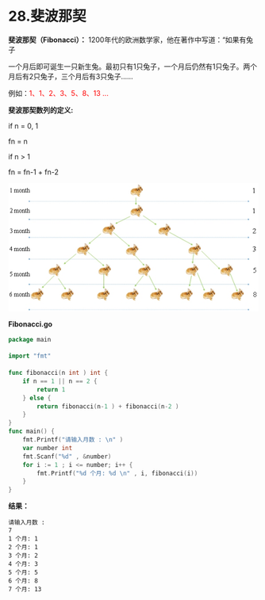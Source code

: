 # 28.斐波那契

**斐波那契（Fibonacci）：** 1200年代的欧洲数学家，他在著作中写道：“如果有兔子

一个月后即可诞生一只新生兔。最初只有1只兔子，一个月后仍然有1只兔子。两个月后有2只兔子，三个月后有3只兔子……

例如：<font color="red">1、1、2、3、5、8、13 ...</font>

**斐波那契数列的定义:**

if n = 0, 1

   fn = n

if n > 1

   fn = fn-1 + fn-2

![img](images/Image00162.jpg)

**Fibonacci.go**

```go
package main

import "fmt"

func fibonacci(n int ) int {
	if n == 1 || n == 2 {
		return 1
	} else {
		return fibonacci(n-1 ) + fibonacci(n-2 )
	}
}
func main() {
	fmt.Printf("请输入月数 : \n" )
	var number int
	fmt.Scanf("%d" , &number)
	for i := 1 ; i <= number; i++ {
		fmt.Printf("%d 个月: %d \n" , i, fibonacci(i))
	}
}
```

**结果：**

```
请输入月数 :
7
1 个月: 1
2 个月: 1
3 个月: 2
4 个月: 3
5 个月: 5
6 个月: 8
7 个月: 13
```

